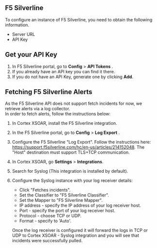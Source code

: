 ## F5 Silverline

To configure an instance of F5 Silverline, you need to obtain the following information.

* Server URL
* API Key

## Get your API Key
1. In F5 Silverline portal, go to **Config** > **API Tokens** .
2. If you already have an API key you can find it there.
3. If you do not have an API Key, generate one by clicking **Add**.

## Fetching F5 Silverline Alerts

As the F5 Silverline API does not support fetch incidents for now, we retrieve alerts via a log collector.   
In order to fetch alerts, follow the instructions below:
1. In Cortex XSOAR, install the F5 Silverline integration.
2. In the F5 Silverline portal, go to **Config** > **Log Export** .
3. Configure the F5 Silverline "Log Export". Follow the instructions here: https://support.f5silverline.com/hc/en-us/articles/214152048. The "Host" destination must support TLS+TCP communication. 
4. In Cortex XSOAR, go **Settings** > **Integrations**.
5. Search for Syslog (This integration is installed by  default).
6. Configure the Syslog instance with your log receiver details:
   * Click "Fetches incidents".
   * Set the Classifier to "F5 Silverline Classifier". 
   * Set the Mapper to "F5 Silverline Mapper".
   * IP address - specify the IP address of your log receiver host.
   * Port - specify the port of your log receiver host.
   * Protocol - choose TCP or UDP.
   * Format - specify to 'Auto'.
    
   Once the log receiver is configured it will forward the logs in TCP or UDP to Cortex XSOAR - Syslog integration and you will see that incidents were successfully pulled.
